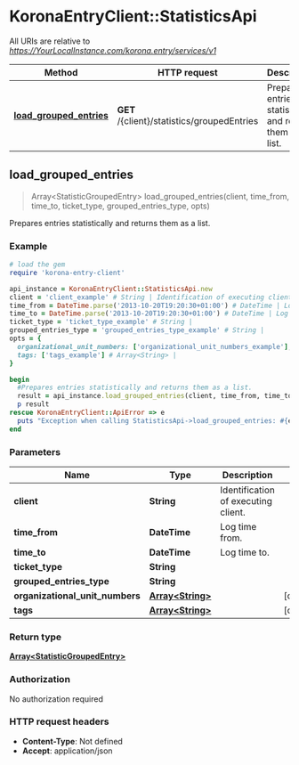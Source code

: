 # KoronaEntryClient::StatisticsApi

All URIs are relative to *https://YourLocalInstance.com/korona.entry/services/v1*

Method | HTTP request | Description
------------- | ------------- | -------------
[**load_grouped_entries**](StatisticsApi.md#load_grouped_entries) | **GET** /{client}/statistics/groupedEntries | Prepares entries statistically and returns them as a list.



## load_grouped_entries

> Array&lt;StatisticGroupedEntry&gt; load_grouped_entries(client, time_from, time_to, ticket_type, grouped_entries_type, opts)

Prepares entries statistically and returns them as a list.

### Example

```ruby
# load the gem
require 'korona-entry-client'

api_instance = KoronaEntryClient::StatisticsApi.new
client = 'client_example' # String | Identification of executing client.
time_from = DateTime.parse('2013-10-20T19:20:30+01:00') # DateTime | Log time from.
time_to = DateTime.parse('2013-10-20T19:20:30+01:00') # DateTime | Log time to.
ticket_type = 'ticket_type_example' # String | 
grouped_entries_type = 'grouped_entries_type_example' # String | 
opts = {
  organizational_unit_numbers: ['organizational_unit_numbers_example'], # Array<String> | 
  tags: ['tags_example'] # Array<String> | 
}

begin
  #Prepares entries statistically and returns them as a list.
  result = api_instance.load_grouped_entries(client, time_from, time_to, ticket_type, grouped_entries_type, opts)
  p result
rescue KoronaEntryClient::ApiError => e
  puts "Exception when calling StatisticsApi->load_grouped_entries: #{e}"
end
```

### Parameters


Name | Type | Description  | Notes
------------- | ------------- | ------------- | -------------
 **client** | **String**| Identification of executing client. | 
 **time_from** | **DateTime**| Log time from. | 
 **time_to** | **DateTime**| Log time to. | 
 **ticket_type** | **String**|  | 
 **grouped_entries_type** | **String**|  | 
 **organizational_unit_numbers** | [**Array&lt;String&gt;**](String.md)|  | [optional] 
 **tags** | [**Array&lt;String&gt;**](String.md)|  | [optional] 

### Return type

[**Array&lt;StatisticGroupedEntry&gt;**](StatisticGroupedEntry.md)

### Authorization

No authorization required

### HTTP request headers

- **Content-Type**: Not defined
- **Accept**: application/json

